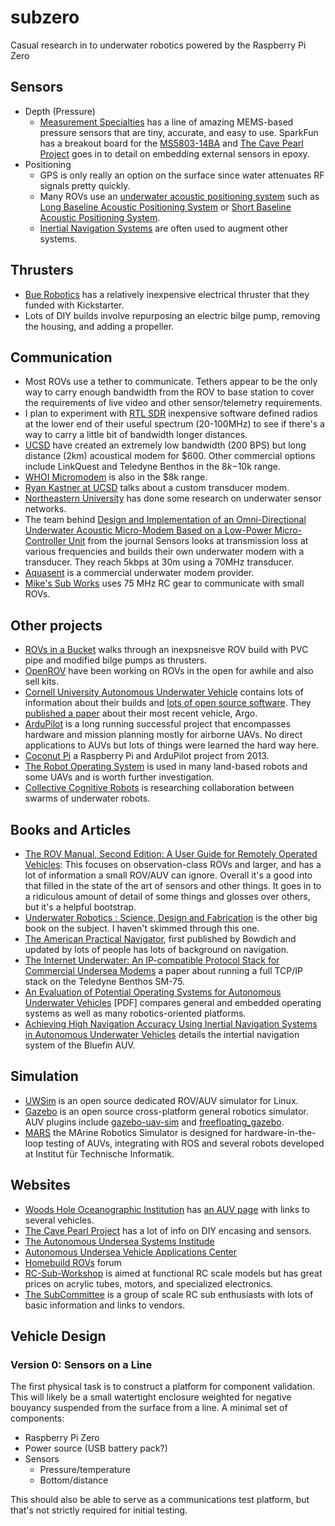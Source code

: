 # subzero

Casual research in to underwater robotics powered by the Raspberry Pi Zero

## Sensors

* Depth (Pressure)
  * [Measurement Specialties](http://www.meas-spec.com/pressure-sensors/board-level-pressure-sensors/digital-pressure-sensor-modules.aspx) has a line of amazing MEMS-based pressure sensors that are tiny, accurate, and easy to use. SparkFun has a breakout board for the [MS5803-14BA](https://www.sparkfun.com/products/12909) and [The Cave Pearl Project](https://edwardmallon.wordpress.com/2014/03/27/adding-a-ms5803-02-high-resolution-pressure-sensor/) goes in to detail on embedding external sensors in epoxy.
* Positioning
  * GPS is only really an option on the surface since water attenuates RF signals pretty quickly.
  * Many ROVs use an [underwater acoustic positioning system](https://en.wikipedia.org/wiki/Underwater_acoustic_positioning_system) such as [Long Baseline Acoustic Positioning System](https://en.wikipedia.org/wiki/Long_baseline_acoustic_positioning_system) or [Short Baseline Acoustic Positioning System](https://en.wikipedia.org/wiki/Short_baseline_acoustic_positioning_system).
  * [Inertial Navigation Systems](https://en.wikipedia.org/wiki/Inertial_navigation_system) are often used to augment other systems.

## Thrusters

* [Bue Robotics](http://www.bluerobotics.com/) has a relatively inexpensive electrical thruster that they funded with Kickstarter.
* Lots of DIY builds involve repurposing an electric bilge pump, removing the housing, and adding a propeller. 

## Communication

* Most ROVs use a tether to communicate. Tethers appear to be the only way to carry enough bandwidth from the ROV to base station to cover the requirements of live video and other sensor/telemetry requirements.
* I plan to experiment with [RTL SDR](http://www.rtl-sdr.com/) inexpensive software defined radios at the lower end of their useful spectrum (20-100MHz) to see if there's a way to carry a little bit of bandwidth longer distances.
* [UCSD](http://cseweb.ucsd.edu/~b1benson/publications/oceans10.pdf) have created an extremely low bandwidth (200 BPS) but long distance (2km) acoustical modem for $600. Other commercial options include LinkQuest and Teledyne Benthos in the $8k-$10k range.
* [WHOI Micromodem](http://acomms.whoi.edu/micro-modem/) is also in the $8k range.
* [Ryan Kastner at UCSD](http://kastner.ucsd.edu/ryan/underwater-communications/) talks about a custom transducer modem.
* [Northeastern University](http://www.ece.neu.edu/wineslab/underwater_sensor_networks.php) has done some research on underwater sensor networks.
* The team behind [Design and Implementation of an Omni-Directional Underwater Acoustic Micro-Modem Based on a Low-Power Micro-Controller Unit](http://www.ncbi.nlm.nih.gov/pmc/articles/PMC3304167/) from the journal Sensors looks at transmission loss at various frequencies and builds their own underwater modem with a transducer. They reach 5kbps at 30m using a 70MHz transducer.
* [Aquasent](http://www.aquasent.com/acoustic-modems/) is a commercial underwater modem provider.
* [Mike's Sub Works](http://www.mikessubworks.com/) uses 75 MHz RC gear to communicate with small ROVs.

## Other projects

* [ROVs in a Bucket](http://monitor.noaa.gov/publications/education/rov_manual.pdf) walks through an inexpsneisve ROV build with PVC pipe and modified bilge pumps as thrusters.
* [OpenROV](http://www.openrov.com/) have been working on ROVs in the open for awhile and also sell kits.
* [Cornell University Autonomous Underwater Vehicle](http://www.cuauv.org/) contains lots of information about their builds and [lots of open source software](https://github.com/cuauv/software). They [published a paper](http://www.cuauv.org/pdfs/Cornell_Journal_Paper_RS15.pdf) about their most recent vehicle, Argo.
* [ArduPilot](http://ardupilot.com/) is a long running successful project that encompasses hardware and mission planning mostly for airborne UAVs. No direct applications to AUVs but lots of things were learned the hard way here.
* [Coconut Pi](https://coconutpi.wordpress.com) a Raspberry Pi and ArduPilot project from 2013.
* [The Robot Operating System](http://www.ros.org) is used in many land-based robots and some UAVs and is worth further investigation.
* [Collective Cognitive Robots](http://cocoro.uni-graz.at/drupal/) is researching collaboration between swarms of underwater robots.

## Books and Articles

* [The ROV Manual, Second Edition: A User Guide for Remotely Operated Vehicles](http://www.amazon.com/dp/0080982883): This focuses on observation-class ROVs and larger, and has a lot of information a small ROV/AUV can ignore. Overall it's a good into that filled in the state of the art of sensors and other things. It goes in to a ridiculous amount of detail of some things and glosses over others, but it's a helpful bootstrap.
* [Underwater Robotics : Science, Design and Fabrication](http://www.amazon.com/dp/0984173706) is the other big book on the subject. I haven't skimmed through this one.
* [The American Practical Navigator](http://msi.nga.mil/NGAPortal/MSI.portal?_nfpb=true&_pageLabel=msi_portal_page_62&pubCode=0002), first published by Bowdich and updated by lots of people has lots of background on navigation.
* [The Internet Underwater: An IP-compatible Protocol Stack for Commercial Undersea Modems](http://www.ece.neu.edu/wineslab/papers/Yifan_WUWNet2013.pdf) a paper about running a full TCP/IP stack on the Teledyne Benthos SM-75.
* [An Evaluation of Potential Operating Systems for Autonomous Underwater Vehicles](www.dtic.mil/get-tr-doc/pdf?AD=ADA591400) [PDF] compares general and embedded operating systems as well as many robotics-oriented platforms.
* [Achieving High Navigation Accuracy Using Inertial Navigation Systems in Autonomous Underwater Vehicles](http://auvac.org/uploads/publication_pdf/Achieving-High-Navigation-Accuracy-using-INSs-in-AUVsPanishJune-2011.pdf) details the intertial navigation system of the Bluefin AUV.

## Simulation

* [UWSim](http://www.irs.uji.es/uwsim/) is an open source dedicated ROV/AUV simulator for Linux.
* [Gazebo](http://gazebosim.org) is an open source cross-platform general robotics simulator. AUV plugins include [gazebo-uav-sim](https://github.com/msporyshev/gazebo-auv-sim) and [freefloating_gazebo](https://github.com/freefloating-gazebo/freefloating_gazebo).
* [MARS](http://www.iti.uni-luebeck.de/forschung/mobile-robotik/mars.html) the MArine Robotics Simulator is designed for hardware-in-the-loop testing of AUVs, integrating with ROS and several robots developed at Institut für Technische Informatik.

## Websites

* [Woods Hole Oceanographic Institution](http://www.whoi.edu/) has [an AUV page](http://www.whoi.edu/main/auvs) with links to several vehicles.
* [The Cave Pearl Project](https://edwardmallon.wordpress.com/) has a lot of info on DIY encasing and sensors.
* [The Autonomous Undersea Systems Institude](http://ausi.org/)
* [Autonomous Undersea Vehicle Applications Center](http://auvac.org/)
* [Homebuild ROVs](http://www.homebuiltrovs.com/rovforum/index.php) forum
* [RC-Sub-Workshop](http://www.rc-sub-workshop.com) is aimed at functional RC scale models but has great prices on acrylic tubes, motors, and specialized electronics.
* [The SubCommittee](http://www.subcommittee.com) is a group of scale RC sub enthusiasts with lots of basic information and links to vendors.

## Vehicle Design

### Version 0: Sensors on a Line

The first physical task is to construct a platform for component validation. This will likely be a small watertight enclosure weighted for negative bouyancy suspended from the surface from a line. A minimal set of components:

* Raspberry Pi Zero
* Power source (USB battery pack?)
* Sensors
  * Pressure/temperature
  * Bottom/distance

This should also be able to serve as a communications test platform, but that's not strictly required for initial testing.
